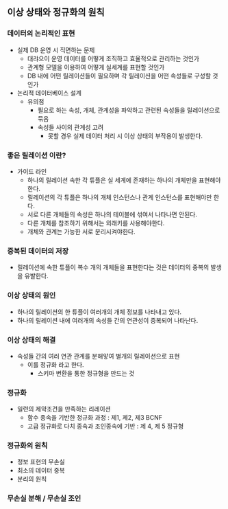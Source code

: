 ## 이상 상태와 정규화의 원칙

### 데이터의 논리적인 표현
* 실제 DB 운영 시 직면하는 문제
	* 대랴으이 운영 데이터를 어떻게 조직하고 효율적으로 관리하는 것인가
	* 관계형 모델을 이용하여 어떻게 실세계를 표현할 것인가
	* DB 내에 어떤 릴레이션들이 필요하며 각 릴레이션을 어떤 속성들로 구성할 것인가
* 논리적 데이터베이스 설계
	* 유의점
		* 필요로 하는 속성, 개체, 관계성을 파악하고 관련된 속성들을 릴레이션으로 묶음
		* 속성들 사이의 관계성 고려
			* 못할 경우 실제 데이터 처리 시 이상 상태의 부작용이 발생한다.

### 좋은 릴레이션 이란?
- 가이드 라인
	- 하나의 릴레이션 속한 각 튜플은 실 세계에 존재하는 하나의 개체만을 표현해야한다.
	- 릴레이션의 각 튜플은 하나의 개체 인스턴스나 관계 인스턴스를 표현해야만 한다.
	- 서로 다른 개체들의 속성은 하나의 테이블에 섞여서 나타나면 안된다.
	- 다른 개체를 참조하기 위해서는 외래키를 사용해야한다.
	- 개체와 관계는 가능한 서로 분리시켜야한다.

### 중복된 데이터의 저장
- 릴레이션에 속한 튜플이 복수 개의 개체들을 표현한다는 것은 데이터의 중복의 발생을 유발한다.

### 이상 상태의 원인
- 하나의 릴레이션의 한 튜플이 여러개의 개체 정보를 나타내고 있다.
- 하나의 릴레이션 내에 여러개의 속성들 간의 연관성이 중복되어 나타난다.

### 이상 상태의 해결
- 속성들 간의 여러 연관 관계를 분해앟여 별개의 릴레이션으로 표현
	- 이를 정규화 라고 한다. 
		- 스키마 변환을 통한 정규형을 만드는 것

### 정규화
- 일련의 제약조건을 만족하는 리레이션
	- 함수 종속을 기반한 정규화 과정 : 제1, 제2, 제3 BCNF
	- 고급 정규화로 다치 종속과 조인종속에 기반 : 제 4, 제 5 정규형

### 정규화의 원칙
- 정보 표현의 무손실
- 최소의 데이터 중복
- 분리의 원칙

### 무손실 분해 / 무손실 조인
